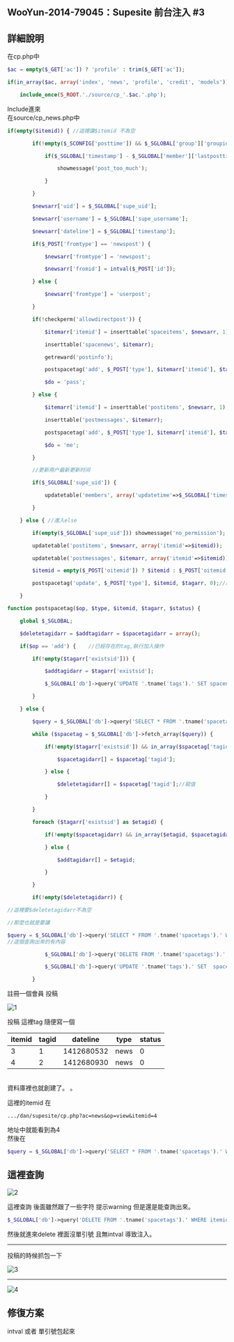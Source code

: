 ## WooYun-2014-79045：Supesite 前台注入 #3

## **詳細說明**
在cp.php中

```php
$ac = empty($_GET['ac']) ? 'profile' : trim($_GET['ac']);

if(in_array($ac, array('index', 'news', 'profile', 'credit', 'models'))) {

    include_once(S_ROOT.'./source/cp_'.$ac.'.php');

```

Include進來
<br />
在source/cp_news.php中

```php
if(empty($itemid)) { //這裡讓$itemid 不為空

        if(!empty($_SCONFIG['posttime']) && $_SGLOBAL['group']['groupid'] != 1) {

            if($_SGLOBAL['timestamp'] - $_SGLOBAL['member']['lastposttime'] < $_SCONFIG['posttime']) {

                showmessage('post_too_much');

            }

        }

        $newsarr['uid'] = $_SGLOBAL['supe_uid'];

        $newsarr['username'] = $_SGLOBAL['supe_username'];

        $newsarr['dateline'] = $_SGLOBAL['timestamp'];

        if($_POST['fromtype'] == 'newspost') {

            $newsarr['fromtype'] = 'newspost';

            $newsarr['fromid'] = intval($_POST['id']);

        } else {

            $newsarr['fromtype'] = 'userpost';

        }

        if(!checkperm('allowdirectpost')) {

            $itemarr['itemid'] = inserttable('spaceitems', $newsarr, 1);

            inserttable('spacenews', $itemarr);

            getreward('postinfo');

            postspacetag('add', $_POST['type'], $itemarr['itemid'], $tagarr,1);

            $do = 'pass';

        } else {

            $itemarr['itemid'] = inserttable('postitems', $newsarr, 1);

            inserttable('postmessages', $itemarr);

            postspacetag('add', $_POST['type'], $itemarr['itemid'], $tagarr,0);

            $do = 'me';

        }

        //更新用户最新更新时间

        if($_SGLOBAL['supe_uid']) {

            updatetable('members', array('updatetime'=>$_SGLOBAL['timestamp'], 'lastposttime'=>$_SGLOBAL['timestamp']), array('uid'=>$_SGLOBAL['supe_uid']));    

        }

    } else { //進入else

        if(empty($_SGLOBAL['supe_uid'])) showmessage('no_permission');

        updatetable('postitems', $newsarr, array('itemid'=>$itemid));

        updatetable('postmessages', $itemarr, array('itemid'=>$itemid));

        $itemid = empty($_POST['oitemid']) ? $itemid : $_POST['oitemid'];//無intval

        postspacetag('update', $_POST['type'], $itemid, $tagarr, 0);//跟這裡

    }
```

```php
function postspacetag($op, $type, $itemid, $tagarr, $status) {

    global $_SGLOBAL;

    $deletetagidarr = $addtagidarr = $spacetagidarr = array();

    if($op == 'add') {    //已經存在的tag,執行加入操作

        if(!empty($tagarr['existsid'])) {

            $addtagidarr = $tagarr['existsid'];

            $_SGLOBAL['db']->query('UPDATE '.tname('tags').' SET spacenewsnum=spacenewsnum+1 WHERE tagid IN ('.simplode($tagarr['existsid']).')');

        }

    } else {

        $query = $_SGLOBAL['db']->query('SELECT * FROM '.tname('spacetags').' WHERE itemid=\''.$itemid.'\' AND status=\''.$status.'\'');//查詢

        while ($spacetag = $_SGLOBAL['db']->fetch_array($query)) {

            if(!empty($tagarr['existsid']) && in_array($spacetag['tagid'], $tagarr['existsid'])) {

                $spacetagidarr[] = $spacetag['tagid'];

            } else {

                $deletetagidarr[] = $spacetag['tagid'];//賦值

            }

        }

        foreach ($tagarr['existsid'] as $etagid) {

            if(!empty($spacetagidarr) && in_array($etagid, $spacetagidarr)) {

            } else {

                $addtagidarr[] = $etagid;

            }

        }

        if(!empty($deletetagidarr)) { 

//這裡要$deletetagidarr不為空

//那麼也就是要讓

$query = $_SGLOBAL['db']->query('SELECT * FROM '.tname('spacetags').' WHERE itemid=\''.$itemid.'\' AND status=\''.$status.'\'')
//這個查詢出來的有內容

            $_SGLOBAL['db']->query('DELETE FROM '.tname('spacetags').' WHERE itemid='.$itemid.' AND tagid IN ('.simplode($deletetagidarr).') AND status=\''.$status.'\'');//這裡delete查詢 WHERE itemid='.$itemid.'  沒有被單引號次。。 並且沒intval導致注入

            $_SGLOBAL['db']->query('UPDATE '.tname('tags').' SET  spacenewsnum=spacenewsnum-1 WHERE tagid IN ('.simplode($deletetagidarr).')');

        }
```

註冊一個會員  投稿

![1](https://raw.githubusercontent.com/dyeat/PDF/master/%E8%AB%96PHP%E5%B8%B8%E8%A6%8B%E7%9A%84%E6%BC%8F%E6%B4%9E/images/3/3.29/3.29-1.jpg)

投稿 這裡tag 隨便寫一個
<br />

| itemid | tagid | dateline   | type | status |
| ------ | ----- | ---------- | ---- | ------ |
| 3      | 1     | 1412680532 | news | 0      |
| 4      | 2     | 1412680930 | news | 0      |

<br />
資料庫裡也就創建了。 。

這裡的itemid 在
```
.../dan/supesite/cp.php?ac=news&op=view&itemid=4
```

地址中就能看到為4
<br />
然後在
```php
$query = $_SGLOBAL['db']->query('SELECT * FROM '.tname('spacetags').' WHERE itemid=\''.$itemid.'\' AND status=\''. $status.'\'');
```
這裡查詢
<br />
---

![2](https://raw.githubusercontent.com/dyeat/PDF/master/%E8%AB%96PHP%E5%B8%B8%E8%A6%8B%E7%9A%84%E6%BC%8F%E6%B4%9E/images/3/3.29/3.29-2.jpg)

這裡查詢 後面雖然跟了一些字符 提示warning 但是還是能查詢出來。
```php
$_SGLOBAL['db']->query('DELETE FROM '.tname('spacetags').' WHERE itemid='.$itemid.' AND tagid IN ('.simplode($deletetagidarr).') AND status= \''.$status.'\'');
```
然後就進來delete 裡面沒單引號 且無intval 導致注入。
<br />

---
投稿的時候抓包一下

![3](https://raw.githubusercontent.com/dyeat/PDF/master/%E8%AB%96PHP%E5%B8%B8%E8%A6%8B%E7%9A%84%E6%BC%8F%E6%B4%9E/images/3/3.29/3.29-3.jpg)

---

![4](https://raw.githubusercontent.com/dyeat/PDF/master/%E8%AB%96PHP%E5%B8%B8%E8%A6%8B%E7%9A%84%E6%BC%8F%E6%B4%9E/images/3/3.29/3.29-4.jpg)


## **修復方案**
intval 或者 單引號包起來